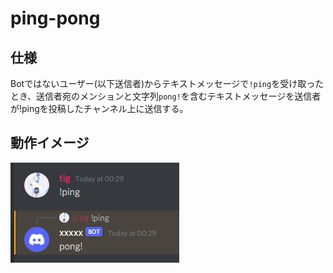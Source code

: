 # ping-pong
## 仕様
Botではないユーザー(以下送信者)からテキストメッセージで`!ping`を受け取ったとき、送信者宛のメンションと文字列`pong!`を含むテキストメッセージを送信者が!pingを投稿したチャンネル上に送信する。
## 動作イメージ
![feature](img/feature.jpg)